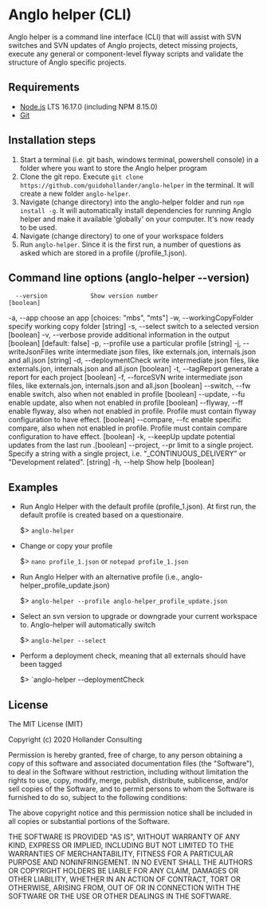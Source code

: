 # Anglo helper (CLI)

Anglo helper is a command line interface (CLI) that will assist with SVN switches and SVN updates of Anglo projects, detect missing projects, execute any general or component-level flyway scripts and validate the structure of Anglo specific projects.

## Requirements

* [Node.js](https://nodejs.org/dist/v16.17.0/node-v16.17.0-x64.msi) LTS 16.17.0 (including NPM 8.15.0)
* [Git](https://git-scm.com/)

## Installation steps

1. Start a terminal (i.e. git bash, windows terminal, powershell console) in a folder where you want to store the Anglo helper program 
2. Clone the git repo. Execute `git clone https://github.com/guidohollander/anglo-helper` in the terminal. It will create a new folder `anglo-helper`.
3. Navigate (change directory) into the anglo-helper folder and run `npm install -g`. It will automatically install dependencies for running Anglo helper and make it available 'globally' on your computer. It's now ready to be used.
4. Navigate (change directory) to one of your workspace folders
5. Run `anglo-helper`. Since it is the first run, a number of questions as asked which are stored in a profile (<workspace>/profile_1.json).

## Command line options (anglo-helper --version)
      --version            Show version number                         [boolean]
  -a, --app                choose an app                 [choices: "mbs", "mts"]
  -w, --workingCopyFolder  specify working copy folder                  [string]
  -s, --select             switch to a selected version                [boolean]
  -v, --verbose            provide additional information in the output
                                                      [boolean] [default: false]
  -p, --profile            use a particular profile                     [string]
  -j, --writeJsonFiles     write intermediate json files, like externals.jon,
                           internals.json and all.json                  [string]
  -d, --deploymentCheck    write intermediate json files, like externals.jon,
                           internals.json and all.json                 [boolean]
  -t, --tagReport          generate a report for each project          [boolean]
  -f, --forceSVN           write intermediate json files, like externals.jon,
                           internals.json and all.json                 [boolean]
      --switch, --fw       enable switch, also when not enabled in profile
                                                                       [boolean]
      --update, --fu       enable update, also when not enabled in profile
                                                                       [boolean]
      --flyway, --ff       enable flyway, also when not enabled in profile.
                           Profile must contain flyway configuration to have
                           effect.                                     [boolean]
      --compare, --fc      enable specific compare, also when not enabled in
                           profile. Profile must contain compare configuration
                           to have effect.                             [boolean]
  -k, --keepUp             update potential updates from the last run .[boolean]
      --project, --pr      limit to a single project. Specify a string with a
                           single project, i.e. "_CONTINUOUS_DELIVERY" or
                           "Development related".                       [string]
  -h, --help               Show help                                   [boolean]

## Examples

* Run Anglo Helper with the default profile (profile_1.json). At first run, the default profile is created based on a questionaire.

    $> `anglo-helper`
    
* Change or copy your profile
    
    $> `nano profile_1.json` or `notepad profile_1.json`

* Run Anglo Helper with an alternative profile (i.e., anglo-helper_profile_update.json)

    $> `anglo-helper --profile anglo-helper_profile_update.json`

* Select an svn version to upgrade or downgrade your current workspace to. Anglo-helper will automatically switch

    $> `anglo-helper --select`

* Perform a deployment check, meaning that all externals should have been tagged

    $> `anglo-helper --deploymentCheck
    
## License

The MIT License (MIT)

Copyright (c) 2020 Hollander Consulting

Permission is hereby granted, free of charge, to any person obtaining a copy of this software and associated documentation files (the "Software"), to deal in the Software without restriction, including without limitation the rights to use, copy, modify, merge, publish, distribute, sublicense, and/or sell copies of the Software, and to permit persons to whom the Software is furnished to do so, subject to the following conditions:

The above copyright notice and this permission notice shall be included in all copies or substantial portions of the Software.

THE SOFTWARE IS PROVIDED "AS IS", WITHOUT WARRANTY OF ANY KIND, EXPRESS OR IMPLIED, INCLUDING BUT NOT LIMITED TO THE WARRANTIES OF MERCHANTABILITY, FITNESS FOR A PARTICULAR PURPOSE AND NONINFRINGEMENT. IN NO EVENT SHALL THE AUTHORS OR COPYRIGHT HOLDERS BE LIABLE FOR ANY CLAIM, DAMAGES OR OTHER LIABILITY, WHETHER IN AN ACTION OF CONTRACT, TORT OR OTHERWISE, ARISING FROM, OUT OF OR IN CONNECTION WITH THE SOFTWARE OR THE USE OR OTHER DEALINGS IN THE SOFTWARE.
